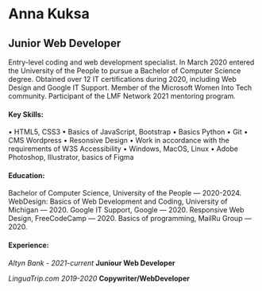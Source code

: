 # Anna Kuksa
## Junior Web Developer

Entry-level coding and web development specialist. In March 2020 entered the University of the People to pursue a Bachelor of Computer Science degree. Obtained over 12 IT certifications during 2020, including Web Design and Google IT Support.
Member of the Microsoft Women Into Tech community. Participant of the LMF Network 2021 mentoring program.

#### Key Skills:
•	HTML5, CSS3
•	Basics of JavaScript, Bootstrap
•	Basics Python
•	Git
•	CMS Wordpress
•	Resonsive Design
•	Work in accordance with the requirements of W3S Accessibility
•	Windows, MacOS, Linux
•	Adobe Photoshop, Illustrator, basics of Figma

#### Education:
Bachelor of Computer Science, University of the People — 2020-2024.
WebDesign: Basics of Web Development and Coding, University of Michigan — 2020.
Google IT Support, Google — 2020.
Responsive Web Design, FreeCodeCamp — 2020.
Basics of programming, MailRu Group — 2020.

#### Experience:
*Altyn Bank - 2021-current*
**Juniour Web Developer**

*LinguaTrip.com 2019-2020*
**Copywriter/WebDeveloper**
